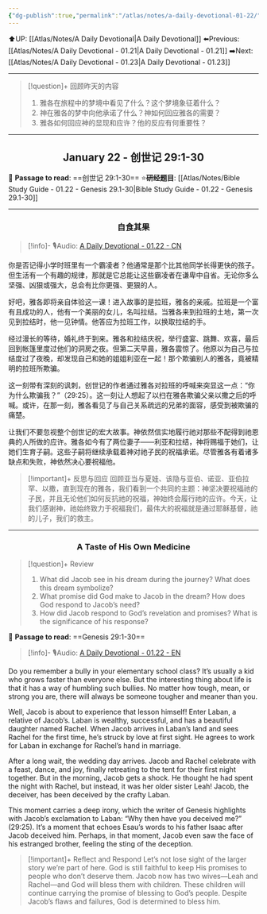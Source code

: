 ```yaml
---
{"dg-publish":true,"permalink":"/atlas/notes/a-daily-devotional-01-22/"}
---
```


 ⬆️UP: [[Atlas/Notes/A Daily Devotional\|A Daily Devotional]]
⬅️Previous: [[Atlas/Notes/A Daily Devotional - 01.21\|A Daily Devotional - 01.21]]
➡️Next: [[Atlas/Notes/A Daily Devotional - 01.23\|A Daily Devotional - 01.23]]

---

> [!question]+ 回顾昨天的内容
> 1. 雅各在旅程中的梦境中看见了什么？这个梦境象征着什么？
> 2. 神在雅各的梦中向他承诺了什么？神如何回应雅各的需要？
> 3. 雅各如何回应神的显现和应许？他的反应有何重要性？


---
## <center>January 22 - 创世记 29:1-30</center>

📖 **Passage to read**: ==创世记 29:1-30==
⭐**研经题目**: [[Atlas/Notes/Bible Study Guide - 01.22 - Genesis 29.1-30\|Bible Study Guide - 01.22 - Genesis 29.1-30]]

---
### <center>自食其果</center>

> [!info]- 🎙️Audio: [A Daily Devotional - 01.22 - CN]()

你是否记得小学时班里有一个霸凌者？他通常是那个比其他同学长得更快的孩子。但生活有一个有趣的规律，那就是它总能让这些霸凌者在谦卑中自省。无论你多么坚强、凶狠或强大，总会有比你更强、更狠的人。

好吧，雅各即将亲自体验这一课！进入故事的是拉班，雅各的亲戚。拉班是一个富有且成功的人，他有一个美丽的女儿，名叫拉结。当雅各来到拉班的土地，第一次见到拉结时，他一见钟情。他答应为拉班工作，以换取拉结的手。

经过漫长的等待，婚礼终于到来。雅各和拉结庆祝，举行盛宴、跳舞、欢喜，最后回到帐篷里度过他们的洞房之夜。但第二天早晨，雅各震惊了。他原以为自己与拉结度过了夜晚，却发现自己和她的姐姐利亚在一起！那个欺骗别人的雅各，竟被精明的拉班所欺骗。

这一刻带有深刻的讽刺，创世记的作者通过雅各对拉班的呼喊来突显这一点：“你为什么欺骗我？”（29:25）。这一刻让人想起了以扫在雅各欺骗父亲以撒之后的呼喊。或许，在那一刻，雅各看见了与自己关系疏远的兄弟的面容，感受到被欺骗的痛楚。

让我们不要忽视整个创世记的宏大故事。神依然信实地履行祂对那些不配得到祂恩典的人所做的应许。雅各如今有了两位妻子——利亚和拉结，神将赐福于她们，让她们生育子嗣。这些子嗣将继续承载着神对祂子民的祝福承诺。尽管雅各有着诸多缺点和失败，神依然决心要祝福他。

> [!important]+ 反思与回应
回顾亚当与夏娃、该隐与亚伯、诺亚、亚伯拉罕、以撒，直到现在的雅各，我们看到一个共同的主题：神坚决要祝福祂的子民，并且无论他们如何反抗祂的祝福，神始终会履行祂的应许。今天，让我们感谢神，祂始终致力于祝福我们，最伟大的祝福就是通过耶稣基督，祂的儿子，我们的救主。


---
### <center>A Taste of His Own Medicine</center>

> [!question]+ Review
> 1. What did Jacob see in his dream during the journey? What does this dream symbolize?  
> 2. What promise did God make to Jacob in the dream? How does God respond to Jacob’s need?  
> 3. How did Jacob respond to God’s revelation and promises? What is the significance of his response?

📖 **Passage to read**: ==Genesis 29:1-30==

> [!info]- 🎙️Audio: [A Daily Devotional - 01.22 - EN]()

Do you remember a bully in your elementary school class? It’s usually a kid who grows faster than everyone else. But the interesting thing about life is that it has a way of humbling such bullies. No matter how tough, mean, or strong you are, there will always be someone tougher and meaner than you.  

Well, Jacob is about to experience that lesson himself! Enter Laban, a relative of Jacob’s. Laban is wealthy, successful, and has a beautiful daughter named Rachel. When Jacob arrives in Laban’s land and sees Rachel for the first time, he’s struck by love at first sight. He agrees to work for Laban in exchange for Rachel’s hand in marriage.  

After a long wait, the wedding day arrives. Jacob and Rachel celebrate with a feast, dance, and joy, finally retreating to the tent for their first night together. But in the morning, Jacob gets a shock. He thought he had spent the night with Rachel, but instead, it was her older sister Leah! Jacob, the deceiver, has been deceived by the crafty Laban.  

This moment carries a deep irony, which the writer of Genesis highlights with Jacob’s exclamation to Laban: “Why then have you deceived me?” (29:25). It’s a moment that echoes Esau’s words to his father Isaac after Jacob deceived him. Perhaps, in that moment, Jacob even saw the face of his estranged brother, feeling the sting of the deception.  

> [!important]+ Reflect and Respond
Let’s not lose sight of the larger story we’re part of here. God is still faithful to keep His promises to people who don’t deserve them. Jacob now has two wives—Leah and Rachel—and God will bless them with children. These children will continue carrying the promise of blessing to God’s people. Despite Jacob’s flaws and failures, God is determined to bless him.  






